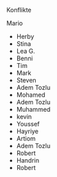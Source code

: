  Konflikte
 
  Mario
- Herby
- Stina
- Lea G. 
- Benni
- Tim
- Mark 
- Steven
- Adem Tozlu
- Mohamed
- Adem Tozlu
- Muhammed
- kevin
- Youssef
- Hayriye
- Artiom
- Adem Tozlu
- Robert
-  Handrin
- Robert




